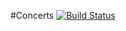 #Concerts [![Build Status](https://travis-ci.org/aronhr/Quiz.svg?branch=master)](https://travis-ci.org/aronhr/Quiz)
